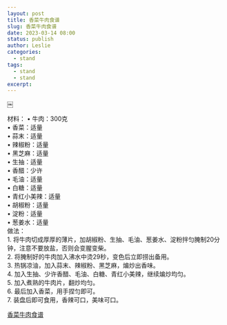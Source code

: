 ```yaml
---
layout: post
title: 香菜牛肉食谱 
slug: 香菜牛肉食谱 
date: 2023-03-14 08:00
status: publish
author: Leslie
categories: 
  - stand 
tags:
  - stand 
  - stand 
excerpt: 
---
```



￼

材料：
	•	牛肉：300克  
	•	香菜：适量  
	•	蒜末：适量  
	•	辣椒粉：适量  
	•	黑芝麻：适量  
	•	生抽：适量  
	•	香醋：少许  
	•	毛油：适量  
	•	白糖：适量  
	•	青红小美辣：适量  
	•	胡椒粉：适量  
	•	淀粉：适量  
	•	葱姜水：适量  
做法：  
	1.	将牛肉切成厚厚的薄片，加胡椒粉、生抽、毛油、葱姜水、淀粉拌匀腌制20分钟，注意不要放盐，否则会变腥变柴。  
	2.	将腌制好的牛肉加入沸水中烫29秒，变色后立即捞出备用。  
	3.	热锅凉油，加入蒜末、辣椒粉、黑芝麻，煸炒出香味。  
	4.	加入生抽、少许香醋、毛油、白糖、青红小美辣，继续煸炒均匀。  
	5.	加入煮熟的牛肉片，翻炒均匀。  
	6.	最后加入香菜，用手捏匀即可。  
	7.	装盘后即可食用，香辣可口，美味可口。  


[香菜牛肉食谱 ](https://github.com/lesnolie/Marverick/issues/28)

